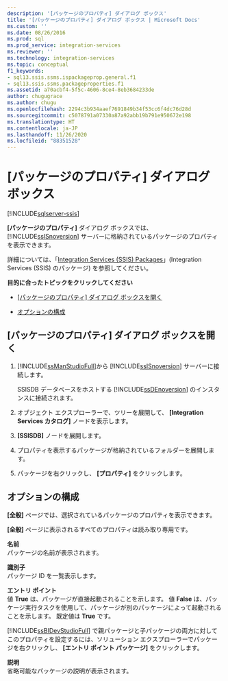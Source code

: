 ```yaml
---
description: '[パッケージのプロパティ] ダイアログ ボックス'
title: '[パッケージのプロパティ] ダイアログ ボックス | Microsoft Docs'
ms.custom: ''
ms.date: 08/26/2016
ms.prod: sql
ms.prod_service: integration-services
ms.reviewer: ''
ms.technology: integration-services
ms.topic: conceptual
f1_keywords:
- sql13.ssis.ssms.ispackageprop.general.f1
- sql13.ssis.ssms.packageproperties.f1
ms.assetid: a70acbf4-5f5c-4606-8ce4-8eb3684233de
author: chugugrace
ms.author: chugu
ms.openlocfilehash: 2294c3b934aaef7691849b34f53cc6f4dc76d28d
ms.sourcegitcommit: c5078791a07330a87a92abb19b791e950672e198
ms.translationtype: HT
ms.contentlocale: ja-JP
ms.lasthandoff: 11/26/2020
ms.locfileid: "88351528"
---
```

# <a name="package-properties-dialog-box"></a>[パッケージのプロパティ] ダイアログ ボックス

[!INCLUDE[sqlserver-ssis](../../includes/applies-to-version/sqlserver-ssis.md)]


  **[パッケージのプロパティ]** ダイアログ ボックスでは、 [!INCLUDE[ssISnoversion](../../includes/ssisnoversion-md.md)] サーバーに格納されているパッケージのプロパティを表示できます。  
  
 詳細については、「[Integration Services &#40;SSIS&#41; Packages](../integration-services-ssis-packages.md)」(Integration Services &#40;SSIS&#41; のパッケージ) を参照してください。  
  
 **目的に合ったトピックをクリックしてください**  
  
-   [[パッケージのプロパティ] ダイアログ ボックスを開く](#open_dialog)  
  
-   [オプションの構成](#options)  
  
##  <a name="open-the-package-properties-dialog-box"></a><a name="open_dialog"></a> [パッケージのプロパティ] ダイアログ ボックスを開く  
  
1.  [!INCLUDE[ssManStudioFull](../../includes/ssmanstudiofull-md.md)]から [!INCLUDE[ssISnoversion](../../includes/ssisnoversion-md.md)] サーバーに接続します。  
  
     SSISDB データベースをホストする [!INCLUDE[ssDEnoversion](../../includes/ssdenoversion-md.md)] のインスタンスに接続されます。  
  
2.  オブジェクト エクスプローラーで、ツリーを展開して、 **[Integration Services カタログ]** ノードを表示します。  
  
3.  **[SSISDB]** ノードを展開します。  
  
4.  プロパティを表示するパッケージが格納されているフォルダーを展開します。  
  
5.  パッケージを右クリックし、 **[プロパティ]** をクリックします。  
  
##  <a name="configure-the-options"></a><a name="options"></a> オプションの構成  
 **[全般]** ページでは、選択されているパッケージのプロパティを表示できます。  
  
 **[全般]** ページに表示されるすべてのプロパティは読み取り専用です。  
  
 **名前**  
 パッケージの名前が表示されます。  
  
 **識別子**  
 パッケージ ID を一覧表示します。  
  
 **エントリ ポイント**  
 値 **True** は、パッケージが直接起動されることを示します。 値 **False** は、パッケージ実行タスクを使用して、パッケージが別のパッケージによって起動されることを示します。 既定値は **True** です。  
  
 [!INCLUDE[ssBIDevStudioFull](../../includes/ssbidevstudiofull-md.md)] で親パッケージと子パッケージの両方に対してこのプロパティを設定するには、ソリューション エクスプローラーでパッケージを右クリックし、 **[エントリ ポイント パッケージ]** をクリックします。  
  
 **説明**  
 省略可能なパッケージの説明が表示されます。  
  
  
